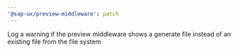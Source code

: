 ```yaml
---
'@sap-ux/preview-middleware': patch
---
```


Log a warning if the preview middleware shows a generate file instead of an existing file from the file system
